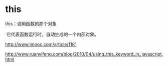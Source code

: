 # this

this：调用函数的那个对象

​	它代表函数运行时，自动生成的一个内部对象。

http://www.imooc.com/article/1181

http://www.ruanyifeng.com/blog/2010/04/using_this_keyword_in_javascript.html

